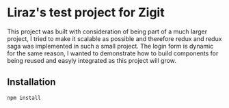# Liraz's test project for Zigit

This project was built with consideration of being part of a much larger project, I tried to make it scalable as possible and therefore redux and redux saga was implemented in such a small project.
The login form is dynamic for the same reason, I wanted to demonstrate how to build components for being reused and easyly integrated as this project will grow.

## Installation

```bash
npm install
```

